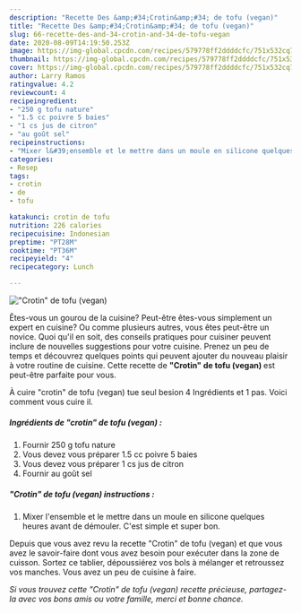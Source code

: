 ```yaml
---
description: "Recette Des &amp;#34;Crotin&amp;#34; de tofu (vegan)"
title: "Recette Des &amp;#34;Crotin&amp;#34; de tofu (vegan)"
slug: 66-recette-des-and-34-crotin-and-34-de-tofu-vegan
date: 2020-08-09T14:19:50.253Z
image: https://img-global.cpcdn.com/recipes/579778ff2ddddcfc/751x532cq70/crotin-de-tofu-vegan-photo-principale-de-la-recette.jpg
thumbnail: https://img-global.cpcdn.com/recipes/579778ff2ddddcfc/751x532cq70/crotin-de-tofu-vegan-photo-principale-de-la-recette.jpg
cover: https://img-global.cpcdn.com/recipes/579778ff2ddddcfc/751x532cq70/crotin-de-tofu-vegan-photo-principale-de-la-recette.jpg
author: Larry Ramos
ratingvalue: 4.2
reviewcount: 4
recipeingredient:
- "250 g tofu nature"
- "1.5 cc poivre 5 baies"
- "1 cs jus de citron"
- "au goût sel"
recipeinstructions:
- "Mixer l&#39;ensemble et le mettre dans un moule en silicone quelques heures avant de démouler. C&#39;est simple et super bon."
categories:
- Resep
tags:
- crotin
- de
- tofu

katakunci: crotin de tofu 
nutrition: 226 calories
recipecuisine: Indonesian
preptime: "PT28M"
cooktime: "PT36M"
recipeyield: "4"
recipecategory: Lunch

---
```



![&#34;Crotin&#34; de tofu (vegan)](https://img-global.cpcdn.com/recipes/579778ff2ddddcfc/751x532cq70/crotin-de-tofu-vegan-photo-principale-de-la-recette.jpg)

Êtes-vous un gourou de la cuisine? Peut-être êtes-vous simplement un expert en cuisine? Ou comme plusieurs autres, vous êtes peut-être un novice. Quoi qu'il en soit, des conseils pratiques pour cuisiner peuvent inclure de nouvelles suggestions pour votre cuisine. Prenez un peu de temps et découvrez quelques points qui peuvent ajouter du nouveau plaisir à votre routine de cuisine. Cette recette de <strong> &#34;Crotin&#34; de tofu (vegan) </strong> est peut-être parfaite pour vous.

<!--inarticleads1-->

À cuire &#34;crotin&#34; de tofu (vegan) tue seul besion 4 Ingrédients et 1 pas. Voici comment vous cuire il.

##### Ingrédients de &#34;crotin&#34; de tofu (vegan) :

1. Fournir 250 g tofu nature
1. Vous devez vous préparer 1.5 cc poivre 5 baies
1. Vous devez vous préparer 1 cs jus de citron
1. Fournir au goût sel




<!--inarticleads2-->

##### &#34;Crotin&#34; de tofu (vegan) instructions :

1. Mixer l&#39;ensemble et le mettre dans un moule en silicone quelques heures avant de démouler. C&#39;est simple et super bon.




<!--inarticleads1-->

<p>
Depuis que vous avez revu la recette &#34;Crotin&#34; de tofu (vegan) et que vous avez le savoir-faire dont vous avez besoin pour exécuter dans la zone de cuisson. Sortez ce tablier, dépoussiérez vos bols à mélanger et retroussez vos manches. Vous avez un peu de cuisine à faire.
</p>

<p>
<i>Si vous trouvez cette &#34;Crotin&#34; de tofu (vegan) recette précieuse, partagez-la avec vos bons amis ou votre famille, merci et bonne chance.</i>
</p>
